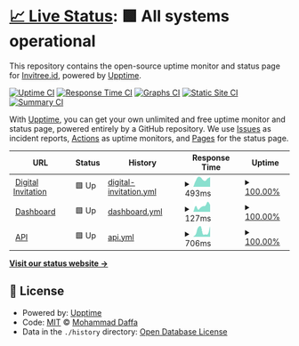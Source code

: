 # [📈 Live Status](https://status.invitree.id): <!--live status--> **🟩 All systems operational**

This repository contains the open-source uptime monitor and status page for [Invitree.id](https://invitree.id), powered by [Upptime](https://github.com/upptime/upptime).

[![Uptime CI](https://github.com/HundredBeans/invitree-status/workflows/Uptime%20CI/badge.svg)](https://github.com/HundredBeans/invitree-status/actions?query=workflow%3A%22Uptime+CI%22)
[![Response Time CI](https://github.com/HundredBeans/invitree-status/workflows/Response%20Time%20CI/badge.svg)](https://github.com/HundredBeans/invitree-status/actions?query=workflow%3A%22Response+Time+CI%22)
[![Graphs CI](https://github.com/HundredBeans/invitree-status/workflows/Graphs%20CI/badge.svg)](https://github.com/HundredBeans/invitree-status/actions?query=workflow%3A%22Graphs+CI%22)
[![Static Site CI](https://github.com/HundredBeans/invitree-status/workflows/Static%20Site%20CI/badge.svg)](https://github.com/HundredBeans/invitree-status/actions?query=workflow%3A%22Static+Site+CI%22)
[![Summary CI](https://github.com/HundredBeans/invitree-status/workflows/Summary%20CI/badge.svg)](https://github.com/HundredBeans/invitree-status/actions?query=workflow%3A%22Summary+CI%22)

With [Upptime](https://upptime.js.org), you can get your own unlimited and free uptime monitor and status page, powered entirely by a GitHub repository. We use [Issues](https://github.com/HundredBeans/invitree-status/issues) as incident reports, [Actions](https://github.com/HundredBeans/invitree-status/actions) as uptime monitors, and [Pages](https://status.invitree.id) for the status page.

<!--start: status pages-->
<!-- This summary is generated by Upptime (https://github.com/upptime/upptime) -->
<!-- Do not edit this manually, your changes will be overwritten -->
<!-- prettier-ignore -->
| URL | Status | History | Response Time | Uptime |
| --- | ------ | ------- | ------------- | ------ |
| <img alt="" src="https://favicons.githubusercontent.com/invitree.id" height="13"> [Digital Invitation](https://invitree.id) | 🟩 Up | [digital-invitation.yml](https://github.com/HundredBeans/invitree-status/commits/HEAD/history/digital-invitation.yml) | <details><summary><img alt="Response time graph" src="./graphs/digital-invitation/response-time-week.png" height="20"> 493ms</summary><br><a href="https://status.invitree.id/history/digital-invitation"><img alt="Response time 1364" src="https://img.shields.io/endpoint?url=https%3A%2F%2Fraw.githubusercontent.com%2FHundredBeans%2Finvitree-status%2FHEAD%2Fapi%2Fdigital-invitation%2Fresponse-time.json"></a><br><a href="https://status.invitree.id/history/digital-invitation"><img alt="24-hour response time 592" src="https://img.shields.io/endpoint?url=https%3A%2F%2Fraw.githubusercontent.com%2FHundredBeans%2Finvitree-status%2FHEAD%2Fapi%2Fdigital-invitation%2Fresponse-time-day.json"></a><br><a href="https://status.invitree.id/history/digital-invitation"><img alt="7-day response time 493" src="https://img.shields.io/endpoint?url=https%3A%2F%2Fraw.githubusercontent.com%2FHundredBeans%2Finvitree-status%2FHEAD%2Fapi%2Fdigital-invitation%2Fresponse-time-week.json"></a><br><a href="https://status.invitree.id/history/digital-invitation"><img alt="30-day response time 515" src="https://img.shields.io/endpoint?url=https%3A%2F%2Fraw.githubusercontent.com%2FHundredBeans%2Finvitree-status%2FHEAD%2Fapi%2Fdigital-invitation%2Fresponse-time-month.json"></a><br><a href="https://status.invitree.id/history/digital-invitation"><img alt="1-year response time 1364" src="https://img.shields.io/endpoint?url=https%3A%2F%2Fraw.githubusercontent.com%2FHundredBeans%2Finvitree-status%2FHEAD%2Fapi%2Fdigital-invitation%2Fresponse-time-year.json"></a></details> | <details><summary><a href="https://status.invitree.id/history/digital-invitation">100.00%</a></summary><a href="https://status.invitree.id/history/digital-invitation"><img alt="All-time uptime 99.98%" src="https://img.shields.io/endpoint?url=https%3A%2F%2Fraw.githubusercontent.com%2FHundredBeans%2Finvitree-status%2FHEAD%2Fapi%2Fdigital-invitation%2Fuptime.json"></a><br><a href="https://status.invitree.id/history/digital-invitation"><img alt="24-hour uptime 100.00%" src="https://img.shields.io/endpoint?url=https%3A%2F%2Fraw.githubusercontent.com%2FHundredBeans%2Finvitree-status%2FHEAD%2Fapi%2Fdigital-invitation%2Fuptime-day.json"></a><br><a href="https://status.invitree.id/history/digital-invitation"><img alt="7-day uptime 100.00%" src="https://img.shields.io/endpoint?url=https%3A%2F%2Fraw.githubusercontent.com%2FHundredBeans%2Finvitree-status%2FHEAD%2Fapi%2Fdigital-invitation%2Fuptime-week.json"></a><br><a href="https://status.invitree.id/history/digital-invitation"><img alt="30-day uptime 100.00%" src="https://img.shields.io/endpoint?url=https%3A%2F%2Fraw.githubusercontent.com%2FHundredBeans%2Finvitree-status%2FHEAD%2Fapi%2Fdigital-invitation%2Fuptime-month.json"></a><br><a href="https://status.invitree.id/history/digital-invitation"><img alt="1-year uptime 99.98%" src="https://img.shields.io/endpoint?url=https%3A%2F%2Fraw.githubusercontent.com%2FHundredBeans%2Finvitree-status%2FHEAD%2Fapi%2Fdigital-invitation%2Fuptime-year.json"></a></details>
| <img alt="" src="https://favicons.githubusercontent.com/dashboard.invitree.id" height="13"> [Dashboard](https://dashboard.invitree.id) | 🟩 Up | [dashboard.yml](https://github.com/HundredBeans/invitree-status/commits/HEAD/history/dashboard.yml) | <details><summary><img alt="Response time graph" src="./graphs/dashboard/response-time-week.png" height="20"> 127ms</summary><br><a href="https://status.invitree.id/history/dashboard"><img alt="Response time 155" src="https://img.shields.io/endpoint?url=https%3A%2F%2Fraw.githubusercontent.com%2FHundredBeans%2Finvitree-status%2FHEAD%2Fapi%2Fdashboard%2Fresponse-time.json"></a><br><a href="https://status.invitree.id/history/dashboard"><img alt="24-hour response time 152" src="https://img.shields.io/endpoint?url=https%3A%2F%2Fraw.githubusercontent.com%2FHundredBeans%2Finvitree-status%2FHEAD%2Fapi%2Fdashboard%2Fresponse-time-day.json"></a><br><a href="https://status.invitree.id/history/dashboard"><img alt="7-day response time 127" src="https://img.shields.io/endpoint?url=https%3A%2F%2Fraw.githubusercontent.com%2FHundredBeans%2Finvitree-status%2FHEAD%2Fapi%2Fdashboard%2Fresponse-time-week.json"></a><br><a href="https://status.invitree.id/history/dashboard"><img alt="30-day response time 127" src="https://img.shields.io/endpoint?url=https%3A%2F%2Fraw.githubusercontent.com%2FHundredBeans%2Finvitree-status%2FHEAD%2Fapi%2Fdashboard%2Fresponse-time-month.json"></a><br><a href="https://status.invitree.id/history/dashboard"><img alt="1-year response time 155" src="https://img.shields.io/endpoint?url=https%3A%2F%2Fraw.githubusercontent.com%2FHundredBeans%2Finvitree-status%2FHEAD%2Fapi%2Fdashboard%2Fresponse-time-year.json"></a></details> | <details><summary><a href="https://status.invitree.id/history/dashboard">100.00%</a></summary><a href="https://status.invitree.id/history/dashboard"><img alt="All-time uptime 99.99%" src="https://img.shields.io/endpoint?url=https%3A%2F%2Fraw.githubusercontent.com%2FHundredBeans%2Finvitree-status%2FHEAD%2Fapi%2Fdashboard%2Fuptime.json"></a><br><a href="https://status.invitree.id/history/dashboard"><img alt="24-hour uptime 100.00%" src="https://img.shields.io/endpoint?url=https%3A%2F%2Fraw.githubusercontent.com%2FHundredBeans%2Finvitree-status%2FHEAD%2Fapi%2Fdashboard%2Fuptime-day.json"></a><br><a href="https://status.invitree.id/history/dashboard"><img alt="7-day uptime 100.00%" src="https://img.shields.io/endpoint?url=https%3A%2F%2Fraw.githubusercontent.com%2FHundredBeans%2Finvitree-status%2FHEAD%2Fapi%2Fdashboard%2Fuptime-week.json"></a><br><a href="https://status.invitree.id/history/dashboard"><img alt="30-day uptime 100.00%" src="https://img.shields.io/endpoint?url=https%3A%2F%2Fraw.githubusercontent.com%2FHundredBeans%2Finvitree-status%2FHEAD%2Fapi%2Fdashboard%2Fuptime-month.json"></a><br><a href="https://status.invitree.id/history/dashboard"><img alt="1-year uptime 99.99%" src="https://img.shields.io/endpoint?url=https%3A%2F%2Fraw.githubusercontent.com%2FHundredBeans%2Finvitree-status%2FHEAD%2Fapi%2Fdashboard%2Fuptime-year.json"></a></details>
| <img alt="" src="https://favicons.githubusercontent.com/asia-southeast2-invitree-id.cloudfunctions.net" height="13"> [API](https://asia-southeast2-invitree-id.cloudfunctions.net/api/ping) | 🟩 Up | [api.yml](https://github.com/HundredBeans/invitree-status/commits/HEAD/history/api.yml) | <details><summary><img alt="Response time graph" src="./graphs/api/response-time-week.png" height="20"> 706ms</summary><br><a href="https://status.invitree.id/history/api"><img alt="Response time 455" src="https://img.shields.io/endpoint?url=https%3A%2F%2Fraw.githubusercontent.com%2FHundredBeans%2Finvitree-status%2FHEAD%2Fapi%2Fapi%2Fresponse-time.json"></a><br><a href="https://status.invitree.id/history/api"><img alt="24-hour response time 1279" src="https://img.shields.io/endpoint?url=https%3A%2F%2Fraw.githubusercontent.com%2FHundredBeans%2Finvitree-status%2FHEAD%2Fapi%2Fapi%2Fresponse-time-day.json"></a><br><a href="https://status.invitree.id/history/api"><img alt="7-day response time 706" src="https://img.shields.io/endpoint?url=https%3A%2F%2Fraw.githubusercontent.com%2FHundredBeans%2Finvitree-status%2FHEAD%2Fapi%2Fapi%2Fresponse-time-week.json"></a><br><a href="https://status.invitree.id/history/api"><img alt="30-day response time 614" src="https://img.shields.io/endpoint?url=https%3A%2F%2Fraw.githubusercontent.com%2FHundredBeans%2Finvitree-status%2FHEAD%2Fapi%2Fapi%2Fresponse-time-month.json"></a><br><a href="https://status.invitree.id/history/api"><img alt="1-year response time 455" src="https://img.shields.io/endpoint?url=https%3A%2F%2Fraw.githubusercontent.com%2FHundredBeans%2Finvitree-status%2FHEAD%2Fapi%2Fapi%2Fresponse-time-year.json"></a></details> | <details><summary><a href="https://status.invitree.id/history/api">100.00%</a></summary><a href="https://status.invitree.id/history/api"><img alt="All-time uptime 99.99%" src="https://img.shields.io/endpoint?url=https%3A%2F%2Fraw.githubusercontent.com%2FHundredBeans%2Finvitree-status%2FHEAD%2Fapi%2Fapi%2Fuptime.json"></a><br><a href="https://status.invitree.id/history/api"><img alt="24-hour uptime 100.00%" src="https://img.shields.io/endpoint?url=https%3A%2F%2Fraw.githubusercontent.com%2FHundredBeans%2Finvitree-status%2FHEAD%2Fapi%2Fapi%2Fuptime-day.json"></a><br><a href="https://status.invitree.id/history/api"><img alt="7-day uptime 100.00%" src="https://img.shields.io/endpoint?url=https%3A%2F%2Fraw.githubusercontent.com%2FHundredBeans%2Finvitree-status%2FHEAD%2Fapi%2Fapi%2Fuptime-week.json"></a><br><a href="https://status.invitree.id/history/api"><img alt="30-day uptime 100.00%" src="https://img.shields.io/endpoint?url=https%3A%2F%2Fraw.githubusercontent.com%2FHundredBeans%2Finvitree-status%2FHEAD%2Fapi%2Fapi%2Fuptime-month.json"></a><br><a href="https://status.invitree.id/history/api"><img alt="1-year uptime 99.99%" src="https://img.shields.io/endpoint?url=https%3A%2F%2Fraw.githubusercontent.com%2FHundredBeans%2Finvitree-status%2FHEAD%2Fapi%2Fapi%2Fuptime-year.json"></a></details>

<!--end: status pages-->

[**Visit our status website →**](https://status.invitree.id)

## 📄 License

- Powered by: [Upptime](https://github.com/upptime/upptime)
- Code: [MIT](./LICENSE) © [Mohammad Daffa](https://status.invitree.id)
- Data in the `./history` directory: [Open Database License](https://opendatacommons.org/licenses/odbl/1-0/)
